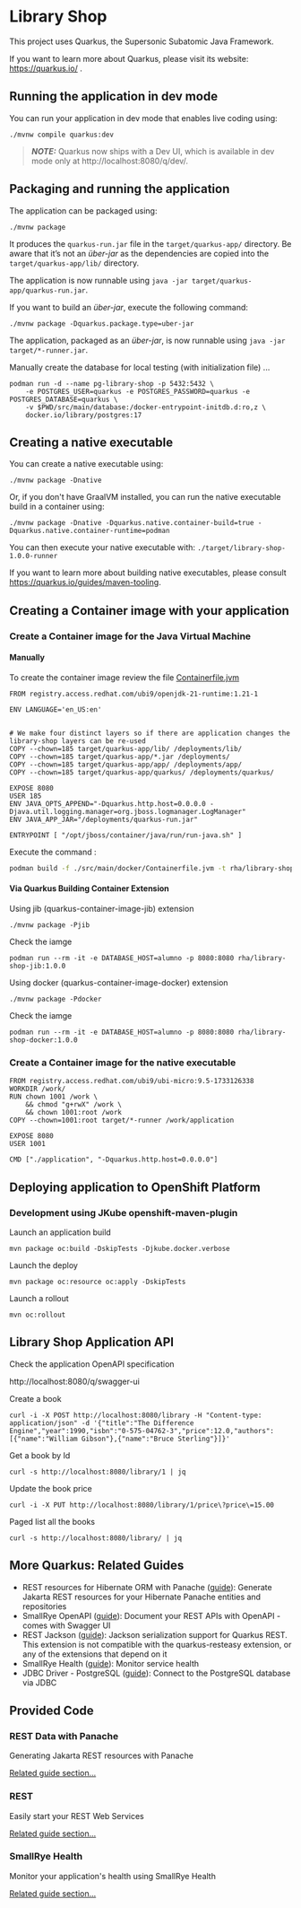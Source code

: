 # Library Shop

This project uses Quarkus, the Supersonic Subatomic Java Framework.

If you want to learn more about Quarkus, please visit its website: https://quarkus.io/ .

## Running the application in dev mode

You can run your application in dev mode that enables live coding using:
```shell script
./mvnw compile quarkus:dev
```

> **_NOTE:_**  Quarkus now ships with a Dev UI, which is available in dev mode only at http://localhost:8080/q/dev/.

## Packaging and running the application

The application can be packaged using:
```shell script
./mvnw package
```
It produces the `quarkus-run.jar` file in the `target/quarkus-app/` directory.
Be aware that it’s not an _über-jar_ as the dependencies are copied into the `target/quarkus-app/lib/` directory.

The application is now runnable using `java -jar target/quarkus-app/quarkus-run.jar`.

If you want to build an _über-jar_, execute the following command:
```shell script
./mvnw package -Dquarkus.package.type=uber-jar
```

The application, packaged as an _über-jar_, is now runnable using `java -jar target/*-runner.jar`.

Manually create the database for local testing (with initialization file) ...

```shell script
podman run -d --name pg-library-shop -p 5432:5432 \
    -e POSTGRES_USER=quarkus -e POSTGRES_PASSWORD=quarkus -e POSTGRES_DATABASE=quarkus \
    -v $PWD/src/main/database:/docker-entrypoint-initdb.d:ro,z \
    docker.io/library/postgres:17
```

## Creating a native executable

You can create a native executable using:
```shell script
./mvnw package -Dnative
```

Or, if you don't have GraalVM installed, you can run the native executable build in a container using:
```shell script
./mvnw package -Dnative -Dquarkus.native.container-build=true -Dquarkus.native.container-runtime=podman
```

You can then execute your native executable with: `./target/library-shop-1.0.0-runner`

If you want to learn more about building native executables, please consult https://quarkus.io/guides/maven-tooling.


## Creating a Container image with your application

### Create a Container image for the Java Virtual Machine

#### Manually

To create the container image review the file [Containerfile.jvm](./src/main/docker/Containerfile.jvm)

```Containerfile
FROM registry.access.redhat.com/ubi9/openjdk-21-runtime:1.21-1

ENV LANGUAGE='en_US:en'


# We make four distinct layers so if there are application changes the library-shop layers can be re-used
COPY --chown=185 target/quarkus-app/lib/ /deployments/lib/
COPY --chown=185 target/quarkus-app/*.jar /deployments/
COPY --chown=185 target/quarkus-app/app/ /deployments/app/
COPY --chown=185 target/quarkus-app/quarkus/ /deployments/quarkus/

EXPOSE 8080
USER 185
ENV JAVA_OPTS_APPEND="-Dquarkus.http.host=0.0.0.0 -Djava.util.logging.manager=org.jboss.logmanager.LogManager"
ENV JAVA_APP_JAR="/deployments/quarkus-run.jar"

ENTRYPOINT [ "/opt/jboss/container/java/run/run-java.sh" ]
```

Execute the command :

```sh
podman build -f ./src/main/docker/Containerfile.jvm -t rha/library-shop:1.0.0 .
```

#### Via Quarkus Building Container Extension

Using jib (quarkus-container-image-jib) extension

```shell script
./mvnw package -Pjib
```

Check the iamge

```shell script
podman run --rm -it -e DATABASE_HOST=alumno -p 8080:8080 rha/library-shop-jib:1.0.0
```

Using docker (quarkus-container-image-docker) extension

```shell script
./mvnw package -Pdocker
```

Check the iamge

```shell script
podman run --rm -it -e DATABASE_HOST=alumno -p 8080:8080 rha/library-shop-docker:1.0.0
```


### Create a Container image for the native executable

```Containerfile
FROM registry.access.redhat.com/ubi9/ubi-micro:9.5-1733126338
WORKDIR /work/
RUN chown 1001 /work \
    && chmod "g+rwX" /work \
    && chown 1001:root /work
COPY --chown=1001:root target/*-runner /work/application

EXPOSE 8080
USER 1001

CMD ["./application", "-Dquarkus.http.host=0.0.0.0"]
```

## Deploying application to OpenShift Platform

### Development using JKube openshift-maven-plugin

Launch an application build

```mvn package oc:build -DskipTests -Djkube.docker.verbose```

Launch the deploy

```mvn package oc:resource oc:apply -DskipTests```

Launch a rollout

```mvn oc:rollout```

## Library Shop Application API

Check the application OpenAPI specification

http://localhost:8080/q/swagger-ui

Create a book

```shell script
curl -i -X POST http://localhost:8080/library -H "Content-type: application/json" -d '{"title":"The Difference Engine","year":1990,"isbn":"0-575-04762-3","price":12.0,"authors":[{"name":"William Gibson"},{"name":"Bruce Sterling"}]}'
```

Get a book by Id

```shell script
curl -s http://localhost:8080/library/1 | jq
```

Update the book price

```shell script
curl -i -X PUT http://localhost:8080/library/1/price\?price\=15.00
```

Paged list all the books

```shell script
curl -s http://localhost:8080/library/ | jq
```

## More Quarkus: Related Guides

- REST resources for Hibernate ORM with Panache ([guide](https://quarkus.io/guides/rest-data-panache)): Generate Jakarta REST resources for your Hibernate Panache entities and repositories
- SmallRye OpenAPI ([guide](https://quarkus.io/guides/openapi-swaggerui)): Document your REST APIs with OpenAPI - comes with Swagger UI
- REST Jackson ([guide](https://quarkus.io/guides/rest#json-serialisation)): Jackson serialization support for Quarkus REST. This extension is not compatible with the quarkus-resteasy extension, or any of the extensions that depend on it
- SmallRye Health ([guide](https://quarkus.io/guides/smallrye-health)): Monitor service health
- JDBC Driver - PostgreSQL ([guide](https://quarkus.io/guides/datasource)): Connect to the PostgreSQL database via JDBC

## Provided Code

### REST Data with Panache

Generating Jakarta REST resources with Panache

[Related guide section...](https://quarkus.io/guides/rest-data-panache)


### REST

Easily start your REST Web Services

[Related guide section...](https://quarkus.io/guides/getting-started-reactive#reactive-jax-rs-resources)

### SmallRye Health

Monitor your application's health using SmallRye Health

[Related guide section...](https://quarkus.io/guides/smallrye-health)
